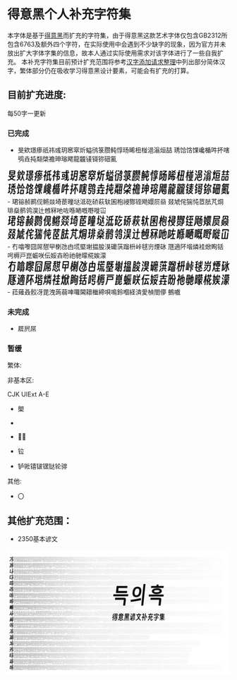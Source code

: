 # 得意黑个人补充字符集

本字体是基于[得意黑](https://github.com/atelier-anchor/smiley-sans)而扩充的字符集，由于得意黑这款艺术字体仅包含GB2312所包含6763及额外四个字符，在实际使用中会遇到不少缺字的现象，因为官方并未放出扩大字体字集的信息，故本人通过实际使用需求对该字体进行了一些自我扩充。
本补充字符集目前预计扩充范围将参考[汉字添加请求整理](https://github.com/atelier-anchor/smiley-sans/issues/73)中列出部分简体汉字，繁体部分仍在吸收学习得意黑设计要素，可能会有扩充的打算。

## 目前扩充进度:

每50字一更新

### 已完成

- 旻欸璟瘆祇祎彧玥窸窣炘螠鸻箓臜鲀惇旸晞杻椪浥滃烜喆 琇饸饹馃巉楯吽抔嗐鸮垚扽翷棨襜珅瑢飔龍龖鿏鿔鿭鿬鿫
<img src="extend\extend01.png">
- 珺镕赪鹮伣鳉燚埼茞曈垯泜矻硚萩轪囷枹祲酂铚飏嬛屃赑 叕虓侘猯忳茝胠芃烔琲燊鹡鸰淏辻乸冧吔咗喺嗮嘅嘢嘥冚
<img src="extend\extend02.png">
- 冇噏嚟囧屌憇曱楋氹甴塃塈塮揾朘湨礳葓蹓枡峠毬岃煙砯 豗適阫堦燐袿焮眴铦呺槈戸崑蜄咲伝娞壵昐祂毑曚椛娭濛
<img src="extend\extend03.png">
- 菈薙叒骹冴毘洩蒟蒻唓囖閪耲檵締唄鳴鈴嗰経済愛楨閤儚 鵺嚱

### 未完成

- 㞞屄屌

### 暂缓

繁体:

非基本区:

  CJK UIExt A-E

- 㮾

- 

- 𪨊𫓧
 
- 𫟷

- 𬬻𬭊𬭳𬭛𬭶𫟼𬬭𬴂

其他:

- 〇

## 其他扩充范围：

- 2350基本谚文

<img src="hangul\hangul.PNG">
